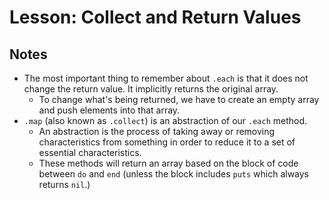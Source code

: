 # Lesson: Collect and Return Values

## Notes

- The most important thing to remember about `.each` is that it does not change the return value. It implicitly returns the original array.
  - To change what's being returned, we have to create an empty array and push elements into that array.
- `.map` (also known as `.collect`) is an abstraction of our `.each` method.
  - An abstraction is the process of taking away or removing characteristics from something in order to reduce it to a set of essential characteristics.
  - These methods will return an array based on the block of code between `do` and `end` (unless the block includes `puts` which always returns `nil`.)
